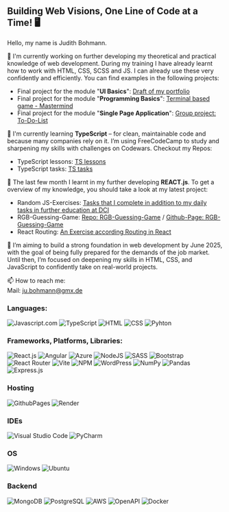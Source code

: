 ## Building Web Visions, One Line of Code at a Time! 🖥️

Hello, my name is Judith Bohmann.

🔭 I'm currently working on further developing my theoretical and practical knowledge of web development. 
During my training I have already learnt how to work with HTML, CSS, SCSS and JS. I can already use these very confidently and efficiently. You can find examples in the following projects:
- Final project for the module "<b>UI Basics</b>": <a href="https://github.com/You-Did-Bowman/portfolio">Draft of my portfolio</a>
- Final project for the module "<b>Programming Basics</b>": <a href="https://github.com/You-Did-Bowman/MASTERMIND_digital">Terminal based game - Mastermind</a>
- Final project for the module "<b>Single Page Application</b>": <a href="https://github.com/You-Did-Bowman/Project_To-Do-List">Group project: To-Do-List </a>


🌱 I'm currently learning **TypeScript** – for clean, maintainable code and because many companies rely on it. I’m using FreeCodeCamp to study and sharpening my skills with challenges on Codewars.
Checkout my Repos:
- TypeScript lessons: <a href="https://github.com/You-Did-Bowman/Lesson_Typescript">TS lessons</a>
- TypeScript tasks: <a href="https://github.com/You-Did-Bowman/Exercises_TypeScript">TS tasks</a>


🌳 The last few month I learnt in my further developing **REACT.js**. To get a overview of my knowledge, you should take a look at my latest project:
- Random JS-Exercises: <a href="https://github.com/You-Did-Bowman/JavaScript-Practice">Tasks that I complete in addition to my daily tasks in further education at DCI</a>
- RGB-Guessing-Game: <a href="https://github.com/You-Did-Bowman/RGB_Guessing_Game"> Repo: RGB-Guessing-Game</a> / <a href="https://you-did-bowman.github.io/RGB_Guessing_Game/"> Github-Page: RGB-Guessing-Game</a>
- React Routing: <a href="https://github.com/You-Did-Bowman/2025-02-04_Ex-Routing">An Exercise according Routing in React</a>


🌈 I’m aiming to build a strong foundation in web development by June 2025, with the goal of being fully prepared for the demands of the job market. Until then, I’m focused on deepening my skills in HTML, CSS, and JavaScript to confidently take on real-world projects.


📫 How to reach me:
<br>
Mail: ju.bohmann@gmx.de


<h3>Languages:</h3>

![Javascript.com] ![TypeScript] ![HTML] ![CSS] ![Pyhton]

<h3>Frameworks, Platforms, Libraries:</h3>

![React.js] ![Angular] ![Azure] ![NodeJS] ![SASS] ![Bootstrap] ![React Router] ![Vite] ![NPM] ![WordPress] ![NumPy] ![Pandas] ![Express.js]  

<h3>Hosting</h3>

![GithubPages] ![Render]

<h3>IDEs</h3>

![Visual Studio Code] ![PyCharm]

<h3>OS</h3>

![Windows] ![Ubuntu]

<h3>Backend</h3>

![MongoDB] ![PostgreSQL] ![AWS] ![OpenAPI] ![Docker]

<!-- MongoDB, MongoDB Compass, Mongoose -->


<!-- Dafür sorgen, dass zu jeder Sprache auch Projekte im Portfolio sind -->



<!-- MARKDOWN LINKS & IMAGES -->
<!-- https://www.markdownguide.org/basic-syntax/#reference-style-links -->
[NodeJS]: https://img.shields.io/badge/Node.js-6DA55F?logo=node.js&logoColor=white
[NPM]: https://img.shields.io/badge/npm-CB3837?logo=npm&logoColor=fff
[Vite]: https://img.shields.io/badge/Vite-646CFF?logo=vite&logoColor=fff
[Pyhton]: https://img.shields.io/badge/Python-3776AB?logo=python&logoColor=fff
[React.js]: https://img.shields.io/badge/React-%2320232a.svg?logo=react&logoColor=%2361DAFB
[Bootstrap]: https://img.shields.io/badge/Bootstrap-7952B3?logo=bootstrap&logoColor=fff
[Javascript.com]: https://img.shields.io/badge/JavaScript-F7DF1E?logo=javascript&logoColor=000
[SASS]: https://img.shields.io/badge/Sass-C69?logo=sass&logoColor=fff
[HTML]: https://img.shields.io/badge/HTML-%23E34F26.svg?logo=html5&logoColor=white
[CSS]: https://img.shields.io/badge/CSS-639?logo=css&logoColor=fff
[WordPress]: https://img.shields.io/badge/WordPress-%2321759B.svg?logo=wordpress&logoColor=white
[GithubPages]: https://img.shields.io/badge/github%20pages-121013?style=for-the-badge&logo=github&logoColor=white
[Render]: https://img.shields.io/badge/Render-%46E3B7.svg?style=for-the-badge&logo=render&logoColor=white
[Visual Studio Code]: https://custom-icon-badges.demolab.com/badge/Visual%20Studio%20Code-0078d7.svg?logo=vsc&logoColor=white
[PyCharm]: https://img.shields.io/badge/PyCharm-000?logo=pycharm&logoColor=fff
[NumPy]: https://img.shields.io/badge/NumPy-4DABCF?logo=numpy&logoColor=fff
[Pandas]: https://img.shields.io/badge/Pandas-150458?logo=pandas&logoColor=fff
[Windows]: https://custom-icon-badges.demolab.com/badge/Windows-0078D6?logo=windows11&logoColor=white
[Ubuntu]: https://img.shields.io/badge/Ubuntu-E95420?logo=ubuntu&logoColor=white
[React Router]: https://img.shields.io/badge/React_Router-CA4245?logo=react-router&logoColor=white
[Express.js]: https://img.shields.io/badge/Express.js-%23404d59.svg?logo=express&logoColor=%2361DAFB
[MongoDB]: https://img.shields.io/badge/MongoDB-%234ea94b.svg?logo=mongodb&logoColor=white
[TypeScript]: https://img.shields.io/badge/TypeScript-3178C6?logo=typescript&logoColor=fff
[Angular]: https://img.shields.io/badge/Angular-%23DD0031.svg?logo=angular&logoColor=white
[AWS]: https://custom-icon-badges.demolab.com/badge/AWS-%23FF9900.svg?logo=aws&logoColor=white
[PostgreSQL]: https://img.shields.io/badge/Postgres-%23316192.svg?logo=postgresql&logoColor=white
[OpenAPI]: https://img.shields.io/badge/OpenAPI-6BA539?logo=openapiinitiative&logoColor=white
[Docker]: https://img.shields.io/badge/Docker-2496ED?logo=docker&logoColor=fff
[Azure]: https://custom-icon-badges.demolab.com/badge/Microsoft%20Azure-0089D6?logo=msazure&logoColor=white

<!--
**You-Did-Bowman/You-Did-Bowman** is a ✨ _special_ ✨ repository because its `README.md` (this file) appears on your GitHub profile.

Here are some ideas to get you started:

- 🔭 I’m currently working on ...
- 🌱 I’m currently learning ...
- 👯 I’m looking to collaborate on ...
- 🤔 I’m looking for help with ...
- 💬 Ask me about ...
- 📫 How to reach me: ...
- 😄 Pronouns: ...
- ⚡ Fun fact: ...
-->
